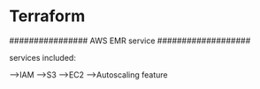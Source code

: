 # Terraform

################ AWS EMR service ###################

services included:

-->IAM 
-->S3
-->EC2
-->Autoscaling feature




